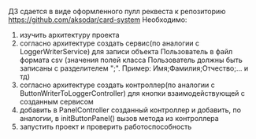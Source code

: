 ДЗ сдается в виде оформленного пулл реквеста к репозиторию https://github.com/aksodar/card-system
Необходимо:

1. изучить архитектуру проекта
2. согласно архитектуре создать сервис(по аналогии с LoggerWriterService) для записи объекта Пользователь в файл формата csv (значения полей класса Пользователь должны быть записаны с разделителем ";". Пример: Имя;Фамилия;Отчество;... и тд)
3. согласно архитектуре создать контроллер(по аналогии с ButtonWriterToLoggerController) для кнопки взаимодействующей с созданным сервисом
4. добавить в PanelController созданный контроллер и добавить, по аналогии, в initButtonPanel() вызов метода из контроллера
5. запустить проект и проверить работоспособность
